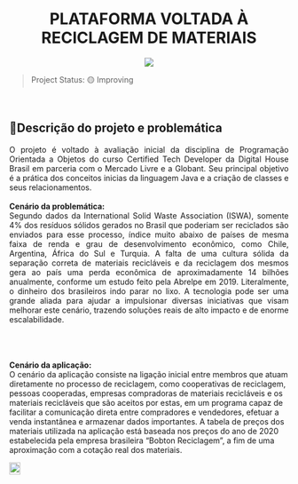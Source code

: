 <div id="top"></div>
<h1 align="center"> PLATAFORMA VOLTADA À RECICLAGEM DE MATERIAIS </h1> 

</p>
<p align="center">
 <img src="https://img.shields.io/badge/STATUS-IMPROVING-yellow">
</p> 

> Project Status: 🟡 Improving

</br>

## <a name=“project-description”>🧾Descrição do projeto e problemática <a/> 
  
<p align="justify">
O projeto é voltado à avaliação inicial da disciplina de Programação Orientada a Objetos do curso Certified Tech Developer da Digital House Brasil em parceria com o Mercado Livre e a Globant. Seu principal objetivo é a prática dos conceitos inicias da linguagem Java e a criação de classes e seus relacionamentos.<br/><br/>  
<b>Cenário da problemática:</b><br/> 
Segundo dados da International Solid Waste Association (ISWA), somente 4% dos resíduos sólidos gerados no Brasil que poderiam ser reciclados são enviados para esse processo, índice muito abaixo de países de mesma faixa de renda e grau de desenvolvimento econômico, como Chile, Argentina, África do Sul e Turquia. A falta de uma cultura sólida da separação correta de materiais recicláveis e da reciclagem dos mesmos gera ao país uma perda econômica de aproximadamente 14 bilhões anualmente, conforme um estudo feito pela Abrelpe em 2019. Literalmente, o dinheiro dos brasileiros indo parar no lixo. A tecnologia pode ser uma grande aliada para ajudar a impulsionar diversas iniciativas que visam melhorar este cenário, trazendo soluções reais de alto impacto e de enorme escalabilidade. 
 
<br/><br/>  
<b>Cenário da aplicação:</b><br/> 
O cenário da aplicação consiste na ligação inicial entre membros que atuam diretamente no processo de reciclagem, como cooperativas de reciclagem, pessoas cooperadas, empresas compradoras de materiais recicláveis e os materiais recicláveis que são aceitos por estas, em um programa capaz de facilitar a comunicação direta entre compradores e vendedores, efetuar a venda instantânea e armazenar dados importantes. A tabela de preços dos materiais utilizada na aplicação está baseada nos preços do ano de 2020 estabelecida pela empresa brasileira “Bobton Reciclagem”, a fim de uma aproximação com a cotação real dos materiais.
</p>
       <a href="mailto:matheusalecksander@gmail.com" target="_blank"><img align="center" width="20" height="22" title="Gmail Matheus" alt="Gmail Matheus" src="https://user-images.githubusercontent.com/73187817/161452078-fcf11a81-c0d6-467e-b26d-7d8fd18e0adf.png">

